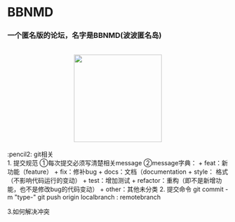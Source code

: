 # BBNMD
### 一个匿名版的论坛，名字是BBNMD(波波匿名岛)
<br>
<div align="center">
    <img src="https://cs-notes-1256109796.cos.ap-guangzhou.myqcloud.com/githubio/LogoMakr_0zpEzN.png" width="200px">
</div>
<br>
:pencil2: git相关
<br>
1. 提交规范
  ①每次提交必须写清楚相关message 
  ②message字典：
  + feat：新功能（feature）
  + fix：修补bug
  + docs：文档（documentation
  + style： 格式（不影响代码运行的变动）
  + test：增加测试
  + refactor：重构（即不是新增功能，也不是修改bug的代码变动）
  + other：其他未分类
2. 提交命令
  git commit -m "type-<otherMessage>"
  git push origin localbranch : remotebranch

3.如何解决冲突
   
